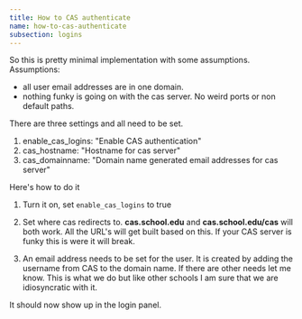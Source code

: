 ```yaml
---
title: How to CAS authenticate
name: how-to-cas-authenticate
subsection: logins
---
```


So this is pretty minimal implementation with some assumptions.
Assumptions:

 - all user email addresses are in one domain.
 - nothing funky is going on with the cas server.  No weird ports or non default paths.

There are three settings and all need to be set.  

 1. enable_cas_logins: "Enable CAS authentication"
 2. cas_hostname: "Hostname for cas server"
 3. cas_domainname: "Domain name generated email addresses for cas server"

Here's how to do it

1. Turn it on, set `enable_cas_logins` to true

2. Set where cas redirects to.  **cas.school.edu** and **cas.school.edu/cas** will both work.  All the URL's will get built based on this.  If your CAS server is funky this is were it will break.

3. An email address needs to be set for the user.  It is created by adding the username from CAS to the domain name.  If there are other needs let me know.  This is what we do but like other schools I am sure that we are idiosyncratic with it.

It should now show up in the login panel.
